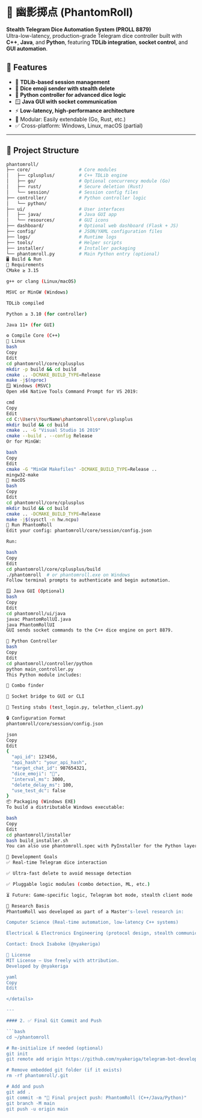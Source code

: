 
# 🧊 幽影掷点 (PhantomRoll)

**Stealth Telegram Dice Automation System (PROLL 8879)**  
Ultra-low-latency, production-grade Telegram dice controller built with **C++**, **Java**, and **Python**, featuring **TDLib integration**, **socket control**, and **GUI automation**.
## 📌 Features

- 🔐 **TDLib-based session management**
- 🎲 **Dice emoji sender with stealth delete**
- 🧠 **Python controller for advanced dice logic**
- 🪟 **Java GUI with socket communication**
- ⚡ **Low-latency, high-performance architecture**
- 🧩 Modular: Easily extendable (Go, Rust, etc.)
- ✅ Cross-platform: Windows, Linux, macOS (partial)

---

## 📁 Project Structure

```bash
phantomroll/
├── core/                  # Core modules
│   ├── cplusplus/         # C++ TDLib engine
│   ├── go/                # Optional concurrency module (Go)
│   ├── rust/              # Secure deletion (Rust)
│   └── session/           # Session config files
├── controller/            # Python controller logic
│   └── python/
├── ui/                    # User interfaces
│   ├── java/              # Java GUI app
│   └── resources/         # GUI icons
├── dashboard/             # Optional web dashboard (Flask + JS)
├── config/                # JSON/YAML configuration files
├── logs/                  # Runtime logs
├── tools/                 # Helper scripts
├── installer/             # Installer packaging
└── phantomroll.py         # Main Python entry (optional)
🖥️ Build & Run
🔧 Requirements
CMake ≥ 3.15

g++ or clang (Linux/macOS)

MSVC or MinGW (Windows)

TDLib compiled

Python ≥ 3.10 (for controller)

Java 11+ (for GUI)

⚙️ Compile Core (C++)
🐧 Linux
bash
Copy
Edit
cd phantomroll/core/cplusplus
mkdir -p build && cd build
cmake .. -DCMAKE_BUILD_TYPE=Release
make -j$(nproc)
🪟 Windows (MSVC)
Open x64 Native Tools Command Prompt for VS 2019:

cmd
Copy
Edit
cd C:\Users\YourName\phantomroll\core\cplusplus
mkdir build && cd build
cmake .. -G "Visual Studio 16 2019"
cmake --build . --config Release
Or for MinGW:

bash
Copy
Edit
cmake -G "MinGW Makefiles" -DCMAKE_BUILD_TYPE=Release ..
mingw32-make
🍎 macOS
bash
Copy
Edit
cd phantomroll/core/cplusplus
mkdir build && cd build
cmake .. -DCMAKE_BUILD_TYPE=Release
make -j$(sysctl -n hw.ncpu)
🧪 Run PhantomRoll
Edit your config: phantomroll/core/session/config.json

Run:

bash
Copy
Edit
cd phantomroll/core/cplusplus/build
./phantomroll  # or phantomroll.exe on Windows
Follow terminal prompts to authenticate and begin automation.

🪟 Java GUI (Optional)
bash
Copy
Edit
cd phantomroll/ui/java
javac PhantomRollUI.java
java PhantomRollUI
GUI sends socket commands to the C++ dice engine on port 8879.

🔌 Python Controller
bash
Copy
Edit
cd phantomroll/controller/python
python main_controller.py
This Python module includes:

🎯 Combo finder

🔄 Socket bridge to GUI or CLI

🧪 Testing stubs (test_login.py, telethon_client.py)

🔒 Configuration Format
phantomroll/core/session/config.json

json
Copy
Edit
{
  "api_id": 123456,
  "api_hash": "your_api_hash",
  "target_chat_id": 987654321,
  "dice_emoji": "🎲",
  "interval_ms": 3000,
  "delete_delay_ms": 100,
  "use_test_dc": false
}
📦 Packaging (Windows EXE)
To build a distributable Windows executable:

bash
Copy
Edit
cd phantomroll/installer
bash build_installer.sh
You can also use phantomroll.spec with PyInstaller for the Python layer.

🧠 Development Goals
✅ Real-time Telegram dice interaction

✅ Ultra-fast delete to avoid message detection

✅ Pluggable logic modules (combo detection, ML, etc.)

⏳ Future: Game-specific logic, Telegram bot mode, stealth client mode

🧠 Research Basis
PhantomRoll was developed as part of a Master's-level research in:

Computer Science (Real-time automation, low-latency C++ systems)

Electrical & Electronics Engineering (protocol design, stealth communication)

Contact: Enock Isaboke (@nyakeriga)

📝 License
MIT License — Use freely with attribution.
Developed by @nyakeriga

yaml
Copy
Edit

</details>

---

#### 2. ✅ Final Git Commit and Push

```bash
cd ~/phantomroll

# Re-initialize if needed (optional)
git init
git remote add origin https://github.com/nyakeriga/telegram-bot-development.git

# Remove embedded git folder (if it exists)
rm -rf phantomroll/.git

# Add and push
git add .
git commit -m "🔄 Final project push: PhantomRoll (C++/Java/Python)"
git branch -M main
git push -u origin main
